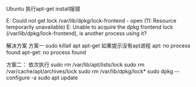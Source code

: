 Ubuntu 执行apt-get install报错

E: Could not get lock /var/lib/dpkg/lock-frontend - open (11: Resource temporarily unavailable)
E: Unable to acquire the dpkg frontend lock (/var/lib/dpkg/lock-frontend), is another process using it?

解决方案
方案一
sudo killall apt apt-get
如果提示没有apt进程
apt: no process found
apt-get: no process found

方案二：
依次执行
sudo rm /var/lib/apt/lists/lock
sudo rm /var/cache/apt/archives/lock
sudo rm /var/lib/dpkg/lock*
sudo dpkg --configure -a
sudo apt update
